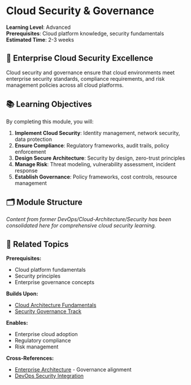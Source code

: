 # Cloud Security & Governance

**Learning Level**: Advanced  
**Prerequisites**: Cloud platform knowledge, security fundamentals  
**Estimated Time**: 2-3 weeks  

## 🎯 Enterprise Cloud Security Excellence

Cloud security and governance ensure that cloud environments meet enterprise security standards, compliance requirements, and risk management policies across all cloud platforms.

## 📚 Learning Objectives

By completing this module, you will:

1. **Implement Cloud Security**: Identity management, network security, data protection
2. **Ensure Compliance**: Regulatory frameworks, audit trails, policy enforcement
3. **Design Secure Architecture**: Security by design, zero-trust principles
4. **Manage Risk**: Threat modeling, vulnerability assessment, incident response
5. **Establish Governance**: Policy frameworks, cost controls, resource management

## 🗂️ Module Structure

*Content from former DevOps/Cloud-Architecture/Security has been consolidated here for comprehensive cloud security learning.*

## 🔗 Related Topics

**Prerequisites:**

- Cloud platform fundamentals
- Security principles
- Enterprise governance concepts

**Builds Upon:**

- [Cloud Architecture Fundamentals](../01_Cloud-Fundamentals/)
- [Security Governance Track](../../06_Security-Governance/)

**Enables:**

- Enterprise cloud adoption
- Regulatory compliance
- Risk management

**Cross-References:**

- [Enterprise Architecture](../../07_Enterprise-Architecture/) - Governance alignment
- [DevOps Security Integration](../../04_DevOps/01_CI-CD-Fundamentals/04_Security-Integration.md)

